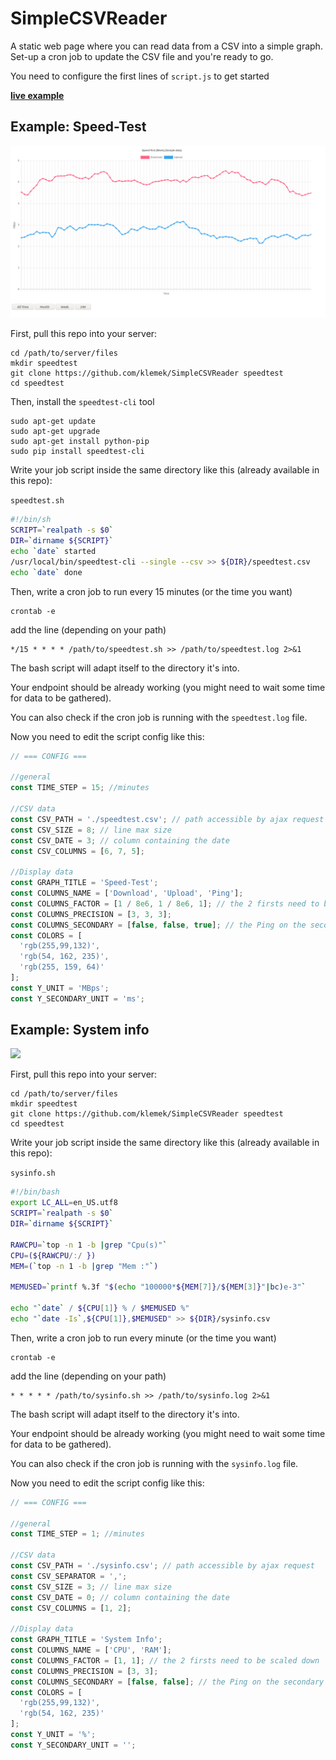 # SimpleCSVReader

A static web page where you can read data from a CSV into a simple graph.
Set-up a cron job to update the CSV file and you're ready to go.

You need to configure the first lines of `script.js` to get started

**[live example](https://klemek.github.io/SimpleCSVReader/)**

## Example: Speed-Test

![](sample.png)

First, pull this repo into your server:
```
cd /path/to/server/files
mkdir speedtest
git clone https://github.com/klemek/SimpleCSVReader speedtest
cd speedtest
```

Then, install the `speedtest-cli` tool

```
sudo apt-get update
sudo apt-get upgrade
sudo apt-get install python-pip
sudo pip install speedtest-cli
```

Write your job script inside the same directory like this (already available in this repo):

`speedtest.sh`
```bash
#!/bin/sh
SCRIPT=`realpath -s $0`
DIR=`dirname ${SCRIPT}`
echo `date` started
/usr/local/bin/speedtest-cli --single --csv >> ${DIR}/speedtest.csv
echo `date` done
```

Then, write a cron job to run every 15 minutes (or the time you want)

```
crontab -e
```
add the line (depending on your path)
```
*/15 * * * * /path/to/speedtest.sh >> /path/to/speedtest.log 2>&1
```

The bash script will adapt itself to the directory it's into.

Your endpoint should be already working (you might need to wait some time for data to be gathered).

You can also check if the cron job is running with the `speedtest.log` file.

Now you need to edit the script config like this:
```javascript
// === CONFIG ===

//general
const TIME_STEP = 15; //minutes

//CSV data
const CSV_PATH = './speedtest.csv'; // path accessible by ajax request
const CSV_SIZE = 8; // line max size
const CSV_DATE = 3; // column containing the date
const CSV_COLUMNS = [6, 7, 5];

//Display data
const GRAPH_TITLE = 'Speed-Test';
const COLUMNS_NAME = ['Download', 'Upload', 'Ping'];
const COLUMNS_FACTOR = [1 / 8e6, 1 / 8e6, 1]; // the 2 firsts need to be scaled down
const COLUMNS_PRECISION = [3, 3, 3];
const COLUMNS_SECONDARY = [false, false, true]; // the Ping on the secondary axis
const COLORS = [
  'rgb(255,99,132)',
  'rgb(54, 162, 235)',
  'rgb(255, 159, 64)'
];
const Y_UNIT = 'MBps';
const Y_SECONDARY_UNIT = 'ms';
```

## Example: System info

![](sample2.png)

First, pull this repo into your server:
```
cd /path/to/server/files
mkdir speedtest
git clone https://github.com/klemek/SimpleCSVReader speedtest
cd speedtest
```

Write your job script inside the same directory like this (already available in this repo):

`sysinfo.sh`
```bash
#!/bin/bash
export LC_ALL=en_US.utf8
SCRIPT=`realpath -s $0`
DIR=`dirname ${SCRIPT}`

RAWCPU=`top -n 1 -b |grep "Cpu(s)"`
CPU=(${RAWCPU/:/ })
MEM=(`top -n 1 -b |grep "Mem :"`)

MEMUSED=`printf %.3f "$(echo "100000*${MEM[7]}/${MEM[3]}"|bc)e-3"`

echo "`date` / ${CPU[1]} % / $MEMUSED %"
echo "`date -Is`,${CPU[1]},$MEMUSED" >> ${DIR}/sysinfo.csv
```

Then, write a cron job to run every minute (or the time you want)

```
crontab -e
```
add the line (depending on your path)
```
* * * * * /path/to/sysinfo.sh >> /path/to/sysinfo.log 2>&1
```

The bash script will adapt itself to the directory it's into.

Your endpoint should be already working (you might need to wait some time for data to be gathered).

You can also check if the cron job is running with the `sysinfo.log` file.

Now you need to edit the script config like this:
```javascript
// === CONFIG ===

//general
const TIME_STEP = 1; //minutes

//CSV data
const CSV_PATH = './sysinfo.csv'; // path accessible by ajax request
const CSV_SEPARATOR = ',';
const CSV_SIZE = 3; // line max size
const CSV_DATE = 0; // column containing the date
const CSV_COLUMNS = [1, 2];

//Display data
const GRAPH_TITLE = 'System Info';
const COLUMNS_NAME = ['CPU', 'RAM'];
const COLUMNS_FACTOR = [1, 1]; // the 2 firsts need to be scaled down
const COLUMNS_PRECISION = [3, 3];
const COLUMNS_SECONDARY = [false, false]; // the Ping on the secondary axis
const COLORS = [
  'rgb(255,99,132)',
  'rgb(54, 162, 235)'
];
const Y_UNIT = '%';
const Y_SECONDARY_UNIT = '';
```